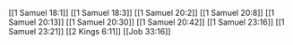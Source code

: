 [[1 Samuel 18:1]]
[[1 Samuel 18:3]]
[[1 Samuel 20:2]]
[[1 Samuel 20:8]]
[[1 Samuel 20:13]]
[[1 Samuel 20:30]]
[[1 Samuel 20:42]]
[[1 Samuel 23:16]]
[[1 Samuel 23:21]]
[[2 Kings 6:11]]
[[Job 33:16]]
